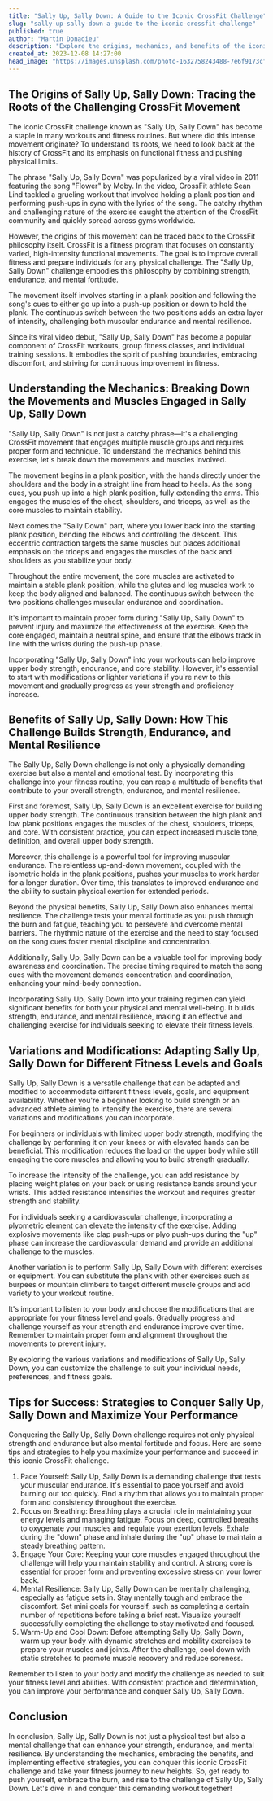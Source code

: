 ```yaml
---
title: "Sally Up, Sally Down: A Guide to the Iconic CrossFit Challenge"
slug: "sally-up-sally-down-a-guide-to-the-iconic-crossfit-challenge"
published: true
author: "Martin Donadieu"
description: "Explore the origins, mechanics, and benefits of the iconic CrossFit challenge, Sally Up, Sally Down. Discover variations, tips, and strategies to conquer this demanding movement and enhance your strength and endurance."
created_at: 2023-12-08 14:27:00
head_image: "https://images.unsplash.com/photo-1632758243488-7e6f9173cfa1?ixlib=rb-4.0.3&q=85&fm=jpg&crop=entropy&cs=srgb&w=1200"
---
```


## The Origins of Sally Up, Sally Down: Tracing the Roots of the Challenging CrossFit Movement

The iconic CrossFit challenge known as "Sally Up, Sally Down" has become a staple in many workouts and fitness routines. But where did this intense movement originate? To understand its roots, we need to look back at the history of CrossFit and its emphasis on functional fitness and pushing physical limits.

The phrase "Sally Up, Sally Down" was popularized by a viral video in 2011 featuring the song "Flower" by Moby. In the video, CrossFit athlete Sean Lind tackled a grueling workout that involved holding a plank position and performing push-ups in sync with the lyrics of the song. The catchy rhythm and challenging nature of the exercise caught the attention of the CrossFit community and quickly spread across gyms worldwide.

However, the origins of this movement can be traced back to the CrossFit philosophy itself. CrossFit is a fitness program that focuses on constantly varied, high-intensity functional movements. The goal is to improve overall fitness and prepare individuals for any physical challenge. The "Sally Up, Sally Down" challenge embodies this philosophy by combining strength, endurance, and mental fortitude.

The movement itself involves starting in a plank position and following the song's cues to either go up into a push-up position or down to hold the plank. The continuous switch between the two positions adds an extra layer of intensity, challenging both muscular endurance and mental resilience.

Since its viral video debut, "Sally Up, Sally Down" has become a popular component of CrossFit workouts, group fitness classes, and individual training sessions. It embodies the spirit of pushing boundaries, embracing discomfort, and striving for continuous improvement in fitness.

## Understanding the Mechanics: Breaking Down the Movements and Muscles Engaged in Sally Up, Sally Down

"Sally Up, Sally Down" is not just a catchy phrase—it's a challenging CrossFit movement that engages multiple muscle groups and requires proper form and technique. To understand the mechanics behind this exercise, let's break down the movements and muscles involved.

The movement begins in a plank position, with the hands directly under the shoulders and the body in a straight line from head to heels. As the song cues, you push up into a high plank position, fully extending the arms. This engages the muscles of the chest, shoulders, and triceps, as well as the core muscles to maintain stability.

Next comes the "Sally Down" part, where you lower back into the starting plank position, bending the elbows and controlling the descent. This eccentric contraction targets the same muscles but places additional emphasis on the triceps and engages the muscles of the back and shoulders as you stabilize your body.

Throughout the entire movement, the core muscles are activated to maintain a stable plank position, while the glutes and leg muscles work to keep the body aligned and balanced. The continuous switch between the two positions challenges muscular endurance and coordination.

It's important to maintain proper form during "Sally Up, Sally Down" to prevent injury and maximize the effectiveness of the exercise. Keep the core engaged, maintain a neutral spine, and ensure that the elbows track in line with the wrists during the push-up phase.

Incorporating "Sally Up, Sally Down" into your workouts can help improve upper body strength, endurance, and core stability. However, it's essential to start with modifications or lighter variations if you're new to this movement and gradually progress as your strength and proficiency increase.

## Benefits of Sally Up, Sally Down: How This Challenge Builds Strength, Endurance, and Mental Resilience

The Sally Up, Sally Down challenge is not only a physically demanding exercise but also a mental and emotional test. By incorporating this challenge into your fitness routine, you can reap a multitude of benefits that contribute to your overall strength, endurance, and mental resilience.

First and foremost, Sally Up, Sally Down is an excellent exercise for building upper body strength. The continuous transition between the high plank and low plank positions engages the muscles of the chest, shoulders, triceps, and core. With consistent practice, you can expect increased muscle tone, definition, and overall upper body strength.

Moreover, this challenge is a powerful tool for improving muscular endurance. The relentless up-and-down movement, coupled with the isometric holds in the plank positions, pushes your muscles to work harder for a longer duration. Over time, this translates to improved endurance and the ability to sustain physical exertion for extended periods.

Beyond the physical benefits, Sally Up, Sally Down also enhances mental resilience. The challenge tests your mental fortitude as you push through the burn and fatigue, teaching you to persevere and overcome mental barriers. The rhythmic nature of the exercise and the need to stay focused on the song cues foster mental discipline and concentration.

Additionally, Sally Up, Sally Down can be a valuable tool for improving body awareness and coordination. The precise timing required to match the song cues with the movement demands concentration and coordination, enhancing your mind-body connection.

Incorporating Sally Up, Sally Down into your training regimen can yield significant benefits for both your physical and mental well-being. It builds strength, endurance, and mental resilience, making it an effective and challenging exercise for individuals seeking to elevate their fitness levels.

## Variations and Modifications: Adapting Sally Up, Sally Down for Different Fitness Levels and Goals

Sally Up, Sally Down is a versatile challenge that can be adapted and modified to accommodate different fitness levels, goals, and equipment availability. Whether you're a beginner looking to build strength or an advanced athlete aiming to intensify the exercise, there are several variations and modifications you can incorporate.

For beginners or individuals with limited upper body strength, modifying the challenge by performing it on your knees or with elevated hands can be beneficial. This modification reduces the load on the upper body while still engaging the core muscles and allowing you to build strength gradually.

To increase the intensity of the challenge, you can add resistance by placing weight plates on your back or using resistance bands around your wrists. This added resistance intensifies the workout and requires greater strength and stability.

For individuals seeking a cardiovascular challenge, incorporating a plyometric element can elevate the intensity of the exercise. Adding explosive movements like clap push-ups or plyo push-ups during the "up" phase can increase the cardiovascular demand and provide an additional challenge to the muscles.

Another variation is to perform Sally Up, Sally Down with different exercises or equipment. You can substitute the plank with other exercises such as burpees or mountain climbers to target different muscle groups and add variety to your workout routine.

It's important to listen to your body and choose the modifications that are appropriate for your fitness level and goals. Gradually progress and challenge yourself as your strength and endurance improve over time. Remember to maintain proper form and alignment throughout the movements to prevent injury.

By exploring the various variations and modifications of Sally Up, Sally Down, you can customize the challenge to suit your individual needs, preferences, and fitness goals.

## Tips for Success: Strategies to Conquer Sally Up, Sally Down and Maximize Your Performance

Conquering the Sally Up, Sally Down challenge requires not only physical strength and endurance but also mental fortitude and focus. Here are some tips and strategies to help you maximize your performance and succeed in this iconic CrossFit challenge.

1. Pace Yourself: Sally Up, Sally Down is a demanding challenge that tests your muscular endurance. It's essential to pace yourself and avoid burning out too quickly. Find a rhythm that allows you to maintain proper form and consistency throughout the exercise.
2. Focus on Breathing: Breathing plays a crucial role in maintaining your energy levels and managing fatigue. Focus on deep, controlled breaths to oxygenate your muscles and regulate your exertion levels. Exhale during the "down" phase and inhale during the "up" phase to maintain a steady breathing pattern.
3. Engage Your Core: Keeping your core muscles engaged throughout the challenge will help you maintain stability and control. A strong core is essential for proper form and preventing excessive stress on your lower back.
4. Mental Resilience: Sally Up, Sally Down can be mentally challenging, especially as fatigue sets in. Stay mentally tough and embrace the discomfort. Set mini goals for yourself, such as completing a certain number of repetitions before taking a brief rest. Visualize yourself successfully completing the challenge to stay motivated and focused.
5. Warm-Up and Cool Down: Before attempting Sally Up, Sally Down, warm up your body with dynamic stretches and mobility exercises to prepare your muscles and joints. After the challenge, cool down with static stretches to promote muscle recovery and reduce soreness.

Remember to listen to your body and modify the challenge as needed to suit your fitness level and abilities. With consistent practice and determination, you can improve your performance and conquer Sally Up, Sally Down.

## Conclusion

In conclusion, Sally Up, Sally Down is not just a physical test but also a mental challenge that can enhance your strength, endurance, and mental resilience. By understanding the mechanics, embracing the benefits, and implementing effective strategies, you can conquer this iconic CrossFit challenge and take your fitness journey to new heights. So, get ready to push yourself, embrace the burn, and rise to the challenge of Sally Up, Sally Down. Let's dive in and conquer this demanding workout together!